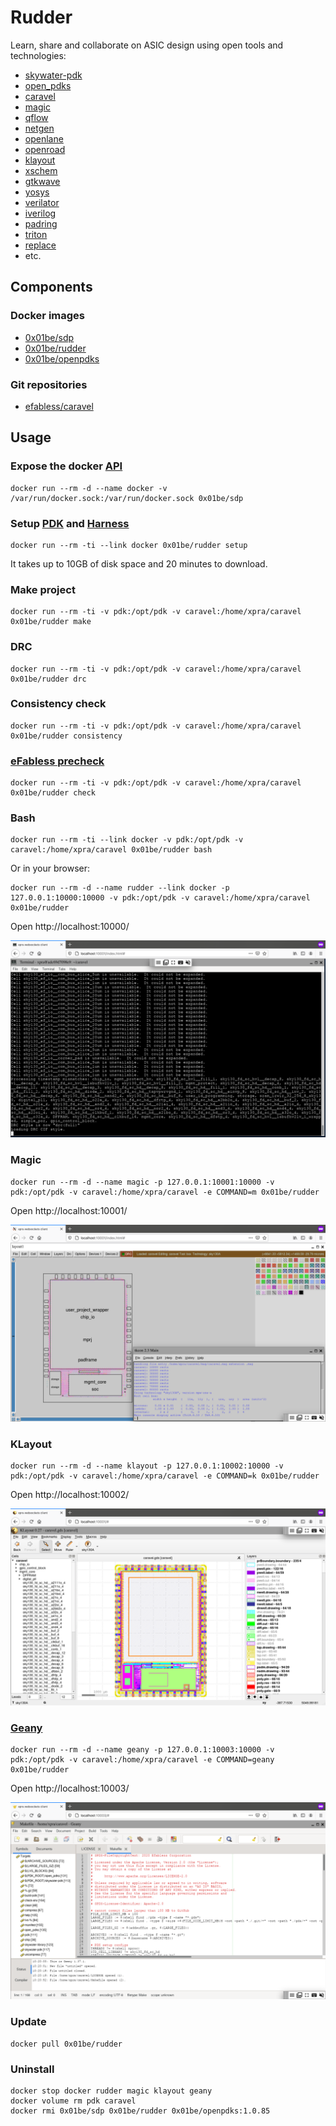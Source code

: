 # Rudder

Learn, share and collaborate on ASIC design using open tools and technologies:

 - [skywater-pdk](https://skywater-pdk.readthedocs.io/)
 - [open_pdks](http://www.opencircuitdesign.com/open_pdks/)
 - [caravel](https://github.com/efabless/caravel/)
 - [magic](http://opencircuitdesign.com/magic/)
 - [qflow](http://opencircuitdesign.com/qflow/)
 - [netgen](http://opencircuitdesign.com/netgen/)
 - [openlane](https://github.com/efabless/openlane/)
 - [openroad](https://theopenroadproject.org/)
 - [klayout](https://www.klayout.de/)
 - [xschem](http://repo.hu/projects/xschem/)
 - [gtkwave](http://gtkwave.sourceforge.net/)
 - [yosys](http://www.clifford.at/yosys/)
 - [verilator](https://www.veripool.org/wiki/verilator)
 - [iverilog](http://iverilog.icarus.com/)
 - [padring](https://github.com/YosysHQ/padring)
 - [triton](https://github.com/The-OpenROAD-Project/TritonRoute)
 - [replace](https://github.com/The-OpenROAD-Project/RePlAce)
 - etc.

## Components

### Docker images

 - [0x01be/sdp](https://hub.docker.com/r/0x01be/sdp/)
 - [0x01be/rudder](https://hub.docker.com/r/0x01be/rudder/)
 - [0x01be/openpdks](https://hub.docker.com/r/0x01be/openpdks/) 


### Git repositories

 - [efabless/caravel](https://github.com/efabless/caravel)

## Usage

### Expose the docker [API](https://docs.docker.com/engine/api/v1.41/)

```
docker run --rm -d --name docker -v /var/run/docker.sock:/var/run/docker.sock 0x01be/sdp
```

### Setup [PDK](https://skywater-pdk.readthedocs.io/) and [Harness](https://github.com/efabless/caravel/)

```
docker run --rm -ti --link docker 0x01be/rudder setup
```

It takes up to 10GB of disk space and 20 minutes to download.

### Make project

```
docker run --rm -ti -v pdk:/opt/pdk -v caravel:/home/xpra/caravel 0x01be/rudder make
```

### DRC

```
docker run --rm -ti -v pdk:/opt/pdk -v caravel:/home/xpra/caravel 0x01be/rudder drc
```

### Consistency check

```
docker run --rm -ti -v pdk:/opt/pdk -v caravel:/home/xpra/caravel 0x01be/rudder consistency
```

### [eFabless precheck](https://github.com/efabless/open_mpw_precheck)

```
docker run --rm -ti -v pdk:/opt/pdk -v caravel:/home/xpra/caravel 0x01be/rudder check
```

### Bash

```
docker run --rm -ti --link docker -v pdk:/opt/pdk -v caravel:/home/xpra/caravel 0x01be/rudder bash
```

Or in your browser:

```
docker run --rm -d --name rudder --link docker -p 127.0.0.1:10000:10000 -v pdk:/opt/pdk -v caravel:/home/xpra/caravel 0x01be/rudder
```

Open http://localhost:10000/

![Bash screenshot](screenshots/bash.png)

### Magic

```
docker run --rm -d --name magic -p 127.0.0.1:10001:10000 -v pdk:/opt/pdk -v caravel:/home/xpra/caravel -e COMMAND=m 0x01be/rudder
```

Open http://localhost:10001/

![Magic screenshot](screenshots/magic.png)

### KLayout

```
docker run --rm -d --name klayout -p 127.0.0.1:10002:10000 -v pdk:/opt/pdk -v caravel:/home/xpra/caravel -e COMMAND=k 0x01be/rudder
```

Open http://localhost:10002/

![KLayout screenshot](screenshots/klayout.png)

### [Geany](https://www.geany.org/)

```
docker run --rm -d --name geany -p 127.0.0.1:10003:10000 -v pdk:/opt/pdk -v caravel:/home/xpra/caravel -e COMMAND=geany 0x01be/rudder
```

Open http://localhost:10003/

![Geany screenshot](screenshots/geany.png)


### Update

```
docker pull 0x01be/rudder
```

### Uninstall

```
docker stop docker rudder magic klayout geany
docker volume rm pdk caravel
docker rmi 0x01be/sdp 0x01be/rudder 0x01be/openpdks:1.0.85
```

